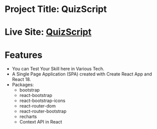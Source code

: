 # Project Title: QuizScript
# Live Site: [QuizScript](https://quizscript-raselparvej.netlify.app/)
# Features
* You can Test Your Skill here in Various Tech.
* A Single Page Application (SPA) created with Create React App and React 18.
* Packages:
  * bootstrap
  * react-bootstrap
  * react-bootstrap-icons
  * react-router-dom
  * react-router-bootstrap
  * recharts
  * Context API in React
